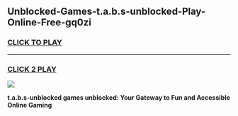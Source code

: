 
## Unblocked-Games-t.a.b.s-unblocked-Play-Online-Free-gq0zi
<h3>
<a href="https://premium76.site?title=t.a.b.s-unblocked&ref=26A">CLICK TO PLAY</a></h3>
<hr>

<h3>
<a href="https://premium76.site?title=t.a.b.s-unblocked&ref=26A">CLICK 2 PLAY</a>
  
</h3>

<a href="https://premium76.site?title=t.a.b.s-unblocked&ref=26A"><img src="https://clearcache.store/games.png"></a>


**t.a.b.s-unblocked games unblocked: Your Gateway to Fun and Accessible Online Gaming**
